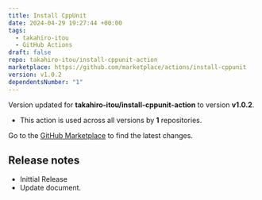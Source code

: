 ```yaml
---
title: Install CppUnit
date: 2024-04-29 19:27:44 +00:00
tags:
  - takahiro-itou
  - GitHub Actions
draft: false
repo: takahiro-itou/install-cppunit-action
marketplace: https://github.com/marketplace/actions/install-cppunit
version: v1.0.2
dependentsNumber: "1"
---
```



Version updated for **takahiro-itou/install-cppunit-action** to version **v1.0.2**.
- This action is used across all versions by **1** repositories.

Go to the [GitHub Marketplace](https://github.com/marketplace/actions/install-cppunit) to find the latest changes.

## Release notes

- Inittial Release
- Update document.
